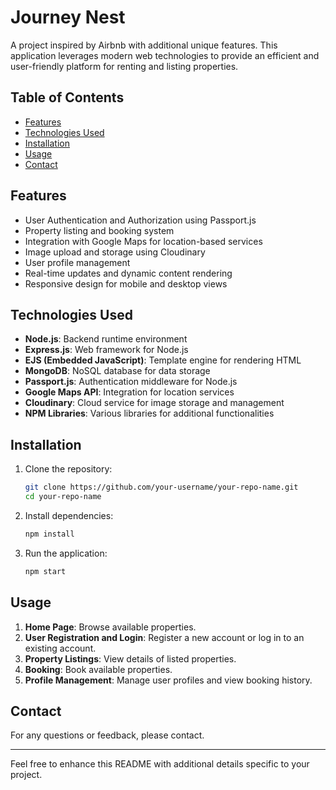 # Journey Nest

A project inspired by Airbnb with additional unique features. This application leverages modern web technologies to provide an efficient and user-friendly platform for renting and listing properties.

## Table of Contents
- [Features](#features)
- [Technologies Used](#technologies-used)
- [Installation](#installation)
- [Usage](#usage)
- [Contact](#contact)

## Features
- User Authentication and Authorization using Passport.js
- Property listing and booking system
- Integration with Google Maps for location-based services
- Image upload and storage using Cloudinary
- User profile management
- Real-time updates and dynamic content rendering
- Responsive design for mobile and desktop views

## Technologies Used
- **Node.js**: Backend runtime environment
- **Express.js**: Web framework for Node.js
- **EJS (Embedded JavaScript)**: Template engine for rendering HTML
- **MongoDB**: NoSQL database for data storage
- **Passport.js**: Authentication middleware for Node.js
- **Google Maps API**: Integration for location services
- **Cloudinary**: Cloud service for image storage and management
- **NPM Libraries**: Various libraries for additional functionalities

## Installation
1. Clone the repository:
    ```bash
    git clone https://github.com/your-username/your-repo-name.git
    cd your-repo-name
    ```

2. Install dependencies:
    ```bash
    npm install
    ```


3. Run the application:
    ```bash
    npm start
    ```

## Usage
1. **Home Page**: Browse available properties.
2. **User Registration and Login**: Register a new account or log in to an existing account.
3. **Property Listings**: View details of listed properties.
4. **Booking**: Book available properties.
5. **Profile Management**: Manage user profiles and view booking history.


## Contact
For any questions or feedback, please contact.

---

Feel free to enhance this README with additional details specific to your project.
